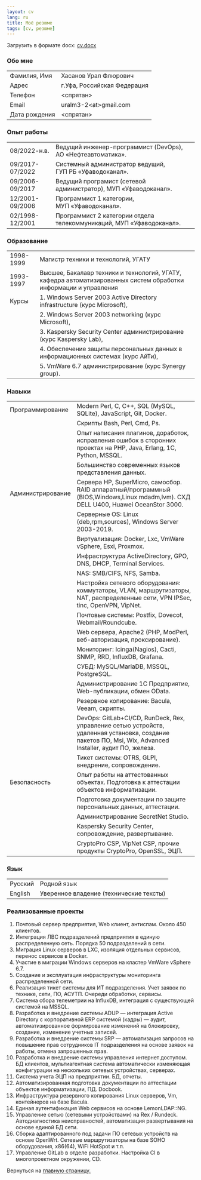```yaml
---
layout: cv
lang: ru
title: Моё резюме
tags: [cv, резюме]
---
```


Загрузить в формате docx: [cv.docx](cv.docx)

### Обо мне

<table>
<tr><td>Фамилия, Имя  </td><td> Хасанов Урал Флюрович </td></tr>
<tr><td>Адрес         </td><td> г.Уфа, Российская Федерация </td></tr>
<tr><td>Телефон       </td><td> <спрятан> </td></tr>
<tr><td>Email         </td><td> uralm3-2&lt;at&gt;gmail.com </td></tr>
<tr><td>Дата рождения </td><td> <спрятан> </td></tr>
</table>

### Опыт работы

<table>
<tr><td>08/2022-н.в.    </td><td> Ведущий инженер-программист (DevOps), АО «Нефтеавтоматика». </td></tr>
<tr><td>09/2017-07/2022 </td><td> Системный администратор ведущий, ГУП РБ «Уфаводоканал». </td></tr>
<tr><td>09/2006-09/2017 </td><td> Ведущий програмист (сетевой администратор), МУП «Уфаводоканал». </td></tr>
<tr><td>12/2001-09/2006 </td><td> Программист 1 категории, МУП «Уфаводоканал». </td></tr>
<tr><td>02/1998-12/2001 </td><td> Программист 2 категории отдела телекоммуникаций, МУП «Уфаводоканал». </td></tr>
</table>

### Образование

<table>
<tr><td>1998-1999 </td><td> Магистр техники и технологий, УГАТУ </td></tr>
<tr><td>1993-1997 </td><td> Высшее, Бакалавр техники и технологий, УГАТУ, кафедра автоматизированных систем обработки информации и управления </td></tr>
<tr><td>Курсы </td><td> 1. Windows Server 2003 Active Directory infrastructure (курс Microsoft), </td></tr>
<tr><td></td><td> 2. Windows Server 2003 networking (курс Microsoft), </td></tr>
<tr><td></td><td> 3. Kaspersky Security Center администрирование (курс Kaspersky Lab), </td></tr>
<tr><td></td><td> 4. Обеспечение защиты персональных данных в информационных системах (курс АйТи), </td></tr>
<tr><td></td><td> 5. VmWare 6.7 администрирование (курс Synergy group). </td></tr>
</table>

### Навыки

<table>
<tr><td>Программирование </td><td> Modern Perl, C, C++, SQL (MySQL, SQLite), JavaScript, Git, Docker. </td></tr>
<tr><td></td><td> Cкрипты Bash, Perl, Cmd, Ps. </td></tr>
<tr><td></td><td> Опыт написания плагинов, доработок, исправления ошибок в сторонних проектах на PHP, Java, Erlang, 1С, Python, MSSQL. </td></tr>
<tr><td></td><td> Большинство современных языков представления данных. </td></tr>
<tr><td>Администрирование </td><td> Сервера HP, SuperMicro, самосбор. RAID аппаратный/программный (BIOS,Windows,Linux mdadm,lvm). СХД DELL U400, Huawei OceanStor 3000. </td></tr>
<tr><td></td><td> Серверные OS: Linux (deb,rpm,sources), Windows Server 2003-2019. </td></tr>
<tr><td></td><td> Виртуализация: Docker, Lxc, VmWare vSphere, Esxi, Proxmox. </td></tr>
<tr><td></td><td> Инфраструктура ActiveDirectory, GPO, DNS, DHCP, Terminal Services. </td></tr>
<tr><td></td><td> NAS: SMB/CIFS, NFS, Samba. </td></tr>
<tr><td></td><td> Настройка сетевого оборудования: коммутаторы, VLAN, маршрутизаторы, NAT, распределенные сети, VPN IPSec, tinc, OpenVPN, VipNet. </td></tr>
<tr><td></td><td> Почтовые системы: Postfix, Dovecot, Webmail/Roundcube. </td></tr>
<tr><td></td><td> Web сервера, Apache2 (PHP, ModPerl, веб-авторизация, проксирование). </td></tr>
<tr><td></td><td> Мониторинг: Icinga(Nagios), Cacti, SNMP, RRD, InfluxDB, Grafana. </td></tr>
<tr><td></td><td> СУБД: MySQL/MariaDB, MSSQL, PostgreSQL. </td></tr>
<tr><td></td><td> Администрирование 1С Предприятие, Web-публикации, обмен OData. </td></tr>
<tr><td></td><td> Резервное копирование: Bacula, Veeam, скрипты. </td></tr>
<tr><td></td><td> DevOps: GitLab+CI/CD, RunDeck, Rex, управление сетью устройств, удаленная установка, создание пакетов ПО, Msi, Wix, Advanced Installer, аудит ПО, железа. </td></tr>
<tr><td></td><td> Тикет системы: OTRS, GLPI, внедрение, сопровождение. </td></tr>
<tr><td>Безопасность </td><td> Опыт работы на аттестованных объектах. Подготовка к  аттестации объектов информатизации. </td></tr>
<tr><td></td><td> Подготовка документации по защите персональных данных, аттестации. </td></tr>
<tr><td></td><td> Администрирование SecretNet Studio. </td></tr>
<tr><td></td><td> Kaspersky Security Center, сопровождение, развертывание. </td></tr>
<tr><td></td><td> CryptoPro CSP, VipNet CSP, прочие продукты CryptoPro, OpenSSL, ЭЦП. </td></tr>
</table>

### Язык

<table>
<tr><td>Русский </td><td> Родной язык </td></tr>
<tr><td>English </td><td> Уверенное владение (технические тексты) </td></tr>
</table>

### Реализованные проекты

1. Почтовый сервер предприятия, Web клиент, антиспам. Около 450 клиентов.
2. Интеграция ЛВС подразделений предприятия в единую распределенную сеть. Порядка 50 подразделений в сети.
3. Миграция Linux серверов в LXC, изоляция отдельных сервисов, перенос сервисов в Docker.
4. Участие в миграции Windows серверов на кластер VmWare vSphere 6.7.
5. Создание и эксплуатация инфраструктуры мониторинга распределенной сети.
6. Реализация тикет системы для ИТ подразделения. Учет заявок по технике, сети, ПО, АСУТП. Очереди обработки, сервисы.
7. Система сбора телеметрии на InfluxDB, интеграция с существующей системой на MSSQL.
8. Разработка и внедрение системы ADUP — интеграция Active Directory с корпоративной ERP системой (кадры) — аудит, автоматизированное формирование изменений на блокировку, создание, изменение учетных записей.
9. Разработка и внедрение системы SRP — автоматизация запросов на повышение прав сотрудников IT подразделения на основе заявок на работы, отмена запрошенных прав.
10. Разработка и внедрение системы управления интернет доступом. БД клиентов, мультиагентная система автоматически изменяющая конфигурации на нескольких сетевых устройствах, серверах.
11. Система учета ЭЦП на предприятии. БД, отчеты.
12. Автоматизированная подготовка документации по аттестации объектов информатизации, ПД. Docbook.
13. Инфраструктура резервного копирования Linux серверов, Vm, контейнеров на базе Bacula.
14. Единая аутентификация Web сервисов на основе LemonLDAP::NG.
15. Управление сетью (сетевыми устройствами) на Rex / Rundeck. Автодиагностика неисправностей, автоматизация развертывания на основе единой БД сети.
16. Сборка адаптированного под задачи ПО сетевых устройств на основе OpenWrt. Сетевые маршрутизаторы на базе SOHO оборудования, x86(64), WiFi HotSpot и т.п.
17. Управление GitLab в отделе разработки. Настройка CI в многопроектном окружении, CD.


Вернуться на [главную страницу.](index.md)
